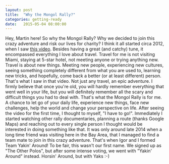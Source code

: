 ```yaml
---
layout: post
title:  "Why the Mongol Rally?"
categories: getting-ready
date:   2015-05-04 08:00:00
---
```

Hey, Martin here! So why the Mongol Rally? Why we decided to join this crazy adventure and risk our lives for charity? I think it all started circa 2012, when I saw [this video](https://vimeo.com/52652020). Besides having a great (and catchy) tune, it encompassed everything I love about travel. Travel for me is not visiting Miami, staying at 5-star hotel, not meeting anyone or trying anything new. Travel is about new things. Meeting new people, experiencing new cultures, seeing something completely different from what you are used to, learning new tricks, and hopefully, come back a better (or at least different) person. That's what I saw in that video. Not just any travel, an epic adventure. I firmly believe that once you're old, you will hardly remember everything that went well in your life, but you will definitely remember all the scary and difficult things you had to deal with. That's what the Mongol Rally is for me. A chance to let go of your daily life, experience new things, face new challenges, help the world and change your perspective on life.
After seeing the video for the first time, I thought to myself, "I have to go!". Immediately I started watching other rally documentaries, planning a route (thanks Google Maps) and reaching out to every single person I thought would be interested in doing something like that. It was only around late 2014 when a long time friend was visiting here in the Bay Area, that I managed to find a team mate to join in this crazy adventure. That's when Igor and I formed Team Yakin' Around! To be fair, this wasn't our first name. We signed up as "The Other Polos", but after some intense voting, we went with "Yakin' Around" instead. Horsin' Around, but with Yaks :-)
